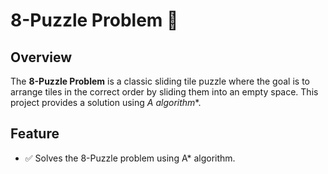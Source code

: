 # 8-Puzzle Problem 🧩  

## Overview  
The **8-Puzzle Problem** is a classic sliding tile puzzle where the goal is to arrange tiles in the correct order by sliding them into an empty space. This project provides a solution using **A* algorithm**.  

## Feature
- ✅ Solves the 8-Puzzle problem using A* algorithm.  
